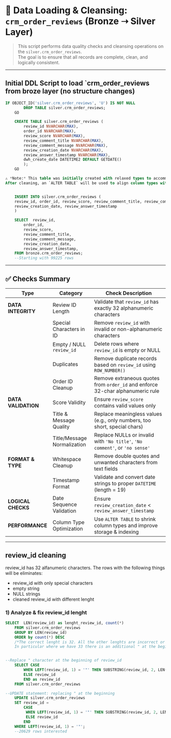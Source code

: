 # 🧹 Data Loading & Cleansing: `crm_order_reviews` (Bronze ➝ Silver Layer)


> This script performs data quality checks and cleansing operations on the `silver.crm_order_reviews`.  
> The goal is to ensure that all records are complete, clean, and logically consistent.

---
## Initial DDL Script to load `crm_order_reviews from broze layer (no structure changes)
```sql
IF OBJECT_ID('silver.crm_order_reviews', 'U') IS NOT NULL
		DROP TABLE silver.crm_order_reviews;
	GO

	CREATE TABLE silver.crm_order_reviews (
		review_id NVARCHAR(MAX),
		order_id NVARCHAR(MAX),
		review_score NVARCHAR(MAX),
		review_comment_title NVARCHAR(MAX),
		review_comment_message NVARCHAR(MAX),
		review_creation_date NVARCHAR(MAX),
		review_answer_timestamp NVARCHAR(MAX),
		dwh_create_date DATETIME2 DEFAULT GETDATE()
		);
	GO

⚠️ *Note:* This table was initially created with relaxed types to accommodate raw Bronze data.  
After cleaning, an `ALTER TABLE` will be used to align column types with the expected domain logic and improve performance.


	INSERT INTO silver.crm_order_reviews (
    review_id, order_id, review_score, review_comment_title, review_comment_message,
	review_creation_date, review_answer_timestamp
    )

	SELECT  review_id,
		order_id,
		review_score,
		review_comment_title,
		review_comment_message,
		review_creation_date,
		review_answer_timestamp,
	FROM bronze.crm_order_reviews;
	--Starting with 99225 rows
```
---

## ✅ Checks Summary

| **Type**         | **Category**              | **Check Description**                                                                 |
|------------------|---------------------------|----------------------------------------------------------------------------------------|
| **DATA INTEGRITY** | Review ID Length          | Validate that `review_id` has exactly 32 alphanumeric characters                      |
|                  | Special Characters in ID   | Remove `review_id` with invalid or non-alphanumeric characters                         |
|                  | Empty / NULL `review_id`   | Delete rows where `review_id` is empty or NULL                                        |
|                  | Duplicates                 | Remove duplicate records based on `review_id` using `ROW_NUMBER()`                   |
|                  | Order ID Cleanup           | Remove extraneous quotes from `order_id` and enforce 32-char alphanumeric rule        |
| **DATA VALIDATION** | Score Validity            | Ensure `review_score` contains valid values only                                      |
|                  | Title & Message Quality    | Replace meaningless values (e.g., only numbers, too short, special chars)             |
|                  | Title/Message Normalization| Replace NULLs or invalid with `'No title'`, `'No comment'`, or `'no sense'`           |
| **FORMAT & TYPE**  | Whitespace Cleanup         | Remove double quotes and unwanted characters from text fields                         |
|                  | Timestamp Format           | Validate and convert date strings to proper `DATETIME` (length = 19)                 |
| **LOGICAL CHECKS** | Date Sequence Validation   | Ensure `review_creation_date` < `review_answer_timestamp`                             |
| **PERFORMANCE**    | Column Type Optimization   | Use `ALTER TABLE` to shrink column types and improve storage & indexing              |

---

## review_id cleaning
review_id has 32 alfanumeric characters. The rows with the following things will be eliminates:
  - review_id with only special characters
  - empty string
  - NULL strings
  - cleaned review_id with different lenght

### 1) Analyze & fix review_id lenght
```sql
SELECT  LEN(review_id) as lenght_review_id, count(*)
	FROM silver.crm_order_reviews
	GROUP BY LEN(review_id)
	ORDER by count(*) DESC
	/*The correct lenght is 32. All the other lenghts are incorrect or not valid.
	In particular where we have 33 there is an additional " at the beginning*/


--Replace " character at the beginning of review_id
	SELECT CASE 
		WHEN LEFT(review_id, 1) = '"' THEN SUBSTRING(review_id, 2, LEN(review_id))
		ELSE review_id
		END as review_id
	FROM silver.crm_order_reviews

--UPDATE statement: replacing " at the beginning
	UPDATE silver.crm_order_reviews
	SET review_id = 
		CASE 
		 WHEN LEFT(review_id, 1) = '"' THEN SUBSTRING(review_id, 2, LEN(review_id))
		 ELSE review_id
		END
	WHERE LEFT(review_id, 1) = '"';
	--20629 rows interested
```


